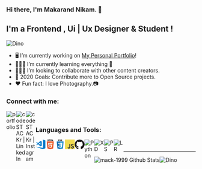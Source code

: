 ### Hi there, I'm Makarand Nikam. 👋 
## I'm a Frontend , Ui | Ux Designer & Student !
![Dino](https://github.com/mack-1999/mack-1999/blob/master/hero-motio.gif?raw=true)

- 🖥️ I’m currently working on [My Personal Portfolio][website]!
- 👨🏻‍💻 I’m currently learning everything 🤣
- 🙋🏻‍♂️ I’m looking to collaborate with other content creators.
- 🥅 2020 Goals: Contribute more to Open Source projects.
- ❤️ Fun fact: I love Photography.📷

### Connect with me: 
[<img align="left" alt="portfolio" width="26px" src="https://image.flaticon.com/icons/svg/922/922656.svg" />][website]
[<img align="left" alt="codeSTACKr | LinkedIn" width="26px" src="https://image.flaticon.com/icons/svg/1409/1409945.svg" />][linkedin]
[<img align="left" alt="codeSTACKr | Instagram" width="26px" src="https://image.flaticon.com/icons/svg/185/185970.svg" />][Behance] 
<br /> 

### Languages and Tools: 
<img align="left" alt="Visual Studio Code" width="26px" src="https://raw.githubusercontent.com/github/explore/80688e429a7d4ef2fca1e82350fe8e3517d3494d/topics/visual-studio-code/visual-studio-code.png" />
<img align="left" alt="HTML5" width="26px" src="https://raw.githubusercontent.com/github/explore/80688e429a7d4ef2fca1e82350fe8e3517d3494d/topics/html/html.png" />
<img align="left" alt="CSS3" width="26px" src="https://raw.githubusercontent.com/github/explore/80688e429a7d4ef2fca1e82350fe8e3517d3494d/topics/css/css.png" />
<img align="left" alt="JavaScript" width="26px" src="https://raw.githubusercontent.com/github/explore/80688e429a7d4ef2fca1e82350fe8e3517d3494d/topics/javascript/javascript.png" />
<img align="left" alt="GitHub" width="26px" src="https://raw.githubusercontent.com/github/explore/78df643247d429f6cc873026c0622819ad797942/topics/github/github.png" />
<img align="left" alt="Python" width="26px" src="https://image.flaticon.com/icons/svg/919/919852.svg" />
<img align="left" alt="XD" width="26px" src="https://image.flaticon.com/icons/svg/552/552224.svg" />
<img align="left" alt="PS" width="26px" src="https://image.flaticon.com/icons/svg/552/552220.svg" />
<img align="left" alt="LR" width="26px" src="https://image.flaticon.com/icons/svg/552/552221.svg" />


<br />

--- 
<img align="left" alt="mack-1999 Github Stats" src="https://github-readme-stats.vercel.app/api?username=mack-1999&show_icons=true&hide_border=true" /> 

![Dino](https://raw.githubusercontent.com/mack-1999/mack-1999/master/dino.gif)

[website]: https://mack-1999.github.io/Makarand-Nikam-Portfolio/
[linkedin]: https://www.linkedin.com/in/makarand-nikam-b109991a9
[Behance]: https://www.behance.net/makarandnikam

